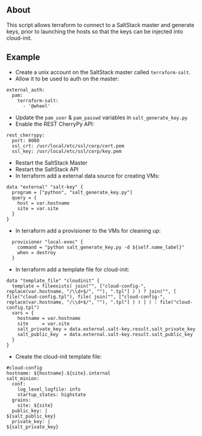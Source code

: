 ## About
This script allows terraform to connect to a SaltStack master and
generate keys, prior to launching the hosts so that the keys can be
injected into cloud-init.

## Example
* Create a unix account on the SaltStack master called `terraform-salt`.
* Allow it to be used to auth on the master:
```
external_auth:      
  pam:
    terraform-salt:
      - '@wheel'
```
* Update the `pam_user` & `pam_passwd` variables in `salt_generate_key.py`
* Enable the REST CherryPy API:
```
rest_cherrypy:
  port: 8080
  ssl_crt: /usr/local/etc/ssl/corp/cert.pem
  ssl_key: /usr/local/etc/ssl/corp/key.pem
```

* Restart the SaltStack Master
* Restart the SaltStack API
* In terraform add a external data source for creating VMs:
```
data "external" "salt-key" {
  program = ["python", "salt_generate_key.py"]
  query = {
    host = var.hostname
    site = var.site
  }
}
```
* In terraform add a provisioner to the VMs for cleaning up:
```
  provisioner "local-exec" {
    command = "python salt_generate_key.py -d ${self.name_label}"
    when = destroy
  }
```
* In terraform add a template file for cloud-init:
```
data "template_file" "cloudinit" {
  template = fileexists( join("", ["cloud-config-", replace(var.hostname, "/\\d+$/", ""), ".tpl"] ) ) ? join("", [ file("cloud-config.tpl"), file( join("", ["cloud-config-", replace(var.hostname, "/\\d+$/", ""), ".tpl"] ) ) ] ) : file("cloud-config.tpl")
  vars = {
    hostname = var.hostname
    site     = var.site
    salt_private_key = data.external.salt-key.result.salt_private_key
    salt_public_key  = data.external.salt-key.result.salt_public_key
  }
}
```
* Create the cloud-init template file:
```
#cloud-config
hostname: ${hostname}.${site}.internal
salt_minion:
  conf:
    log_level_logfile: info
    startup_states: highstate
  grains:
    site: ${site}
  public_key: |
${salt_public_key}
  private_key: |
${salt_private_key}
```
